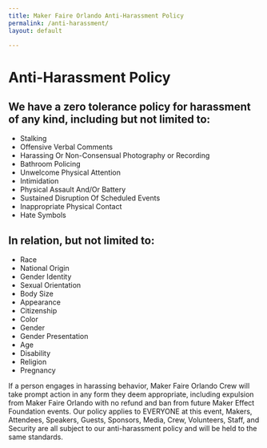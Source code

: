 ```yaml
---
title: Maker Faire Orlando Anti-Harassment Policy
permalink: /anti-harassment/
layout: default

---
```

# Anti-Harassment Policy

## We have a zero tolerance policy for harassment of any kind, including but not limited to:

* Stalking
* Offensive Verbal Comments
* Harassing Or Non-Consensual Photography or Recording
* Bathroom Policing
* Unwelcome Physical Attention
* Intimidation
* Physical Assault And/Or Battery
* Sustained Disruption Of Scheduled Events
* Inappropriate Physical Contact
* Hate Symbols

## In relation, but not limited to:

* Race
* National Origin
* Gender Identity
* Sexual Orientation
* Body Size
* Appearance
* Citizenship
* Color
* Gender
* Gender Presentation
* Age
* Disability
* Religion
* Pregnancy


If a person engages in harassing behavior, Maker Faire Orlando Crew will take prompt action in any form they deem appropriate, including expulsion from Maker Faire Orlando with no refund and ban from future Maker Effect Foundation events. Our policy applies to EVERYONE at this event, Makers, Attendees, Speakers, Guests, Sponsors, Media, Crew, Volunteers, Staff, and Security are all subject to our anti-harassment policy and will be held to the same standards.
